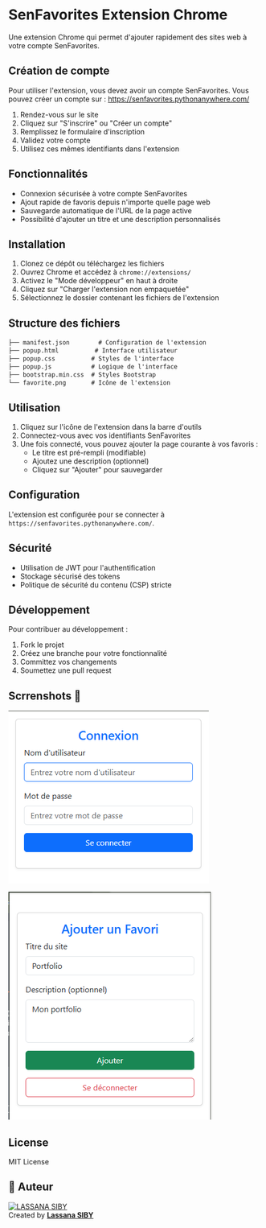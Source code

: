 # SenFavorites Extension Chrome

Une extension Chrome qui permet d'ajouter rapidement des sites web à votre compte SenFavorites.

## Création de compte

Pour utiliser l'extension, vous devez avoir un compte SenFavorites. Vous pouvez créer un compte  sur :
https://senfavorites.pythonanywhere.com/

1. Rendez-vous sur le site
2. Cliquez sur "S'inscrire" ou "Créer un compte"
3. Remplissez le formulaire d'inscription
4. Validez votre compte
5. Utilisez ces mêmes identifiants dans l'extension

## Fonctionnalités

- Connexion sécurisée à votre compte SenFavorites
- Ajout rapide de favoris depuis n'importe quelle page web
- Sauvegarde automatique de l'URL de la page active
- Possibilité d'ajouter un titre et une description personnalisés

## Installation

1. Clonez ce dépôt ou téléchargez les fichiers
2. Ouvrez Chrome et accédez à `chrome://extensions/`
3. Activez le "Mode développeur" en haut à droite
4. Cliquez sur "Charger l'extension non empaquetée"
5. Sélectionnez le dossier contenant les fichiers de l'extension

## Structure des fichiers

```
├── manifest.json        # Configuration de l'extension
├── popup.html          # Interface utilisateur
├── popup.css          # Styles de l'interface
├── popup.js           # Logique de l'interface
├── bootstrap.min.css  # Styles Bootstrap
└── favorite.png       # Icône de l'extension
```

## Utilisation

1. Cliquez sur l'icône de l'extension dans la barre d'outils
2. Connectez-vous avec vos identifiants SenFavorites
3. Une fois connecté, vous pouvez ajouter la page courante à vos favoris :
   - Le titre est pré-rempli (modifiable)
   - Ajoutez une description (optionnel)
   - Cliquez sur "Ajouter" pour sauvegarder

## Configuration

L'extension est configurée pour se connecter à `https://senfavorites.pythonanywhere.com/`. 

## Sécurité

- Utilisation de JWT pour l'authentification
- Stockage sécurisé des tokens
- Politique de sécurité du contenu (CSP) stricte

## Développement

Pour contribuer au développement :

1. Fork le projet
2. Créez une branche pour votre fonctionnalité
3. Committez vos changements
4. Soumettez une pull request

## Scrrenshots 📸   

![Connexion](https://github.com/sibylassana95/senfavorites_extension/blob/main/screen/login.png?raw=true)

![Ajouter un favori](https://github.com/sibylassana95/senfavorites_extension/blob/main/screen/add.png?raw=true)


## License

MIT License

## 👤 Auteur 

[![LASSANA SIBY](https://avatars.githubusercontent.com/u/103085452?u=13ace4d88a52056741734e0f802ca7c0053e1e80&v=4&s=40)](https://github.com/sibylassana95)  
Created by **[Lassana SIBY](https://github.com/sibylassana95)**